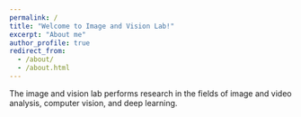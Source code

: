 ```yaml
---
permalink: /
title: "Welcome to Image and Vision Lab!"
excerpt: "About me"
author_profile: true
redirect_from: 
  - /about/
  - /about.html
---
```


The image and vision lab performs research in the fields of image and video analysis, computer vision, and deep learning. 
